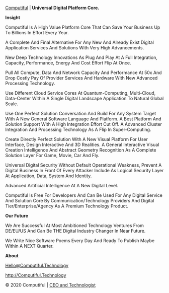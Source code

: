 <a target="_blank" href="http://Computiful.Technology">Computiful</a> | <b>Universal Digital Platform Core.</b>

<b>Insight</b>

Computiful Is A High Value Platform Core That Can Save Your Business Up To Billions In Effort Every Year.

A Complete And Final Alternative For Any New And Already Exist Digital Application Services And Solutions With Very High Advancements.

New Deep Technology Innovations As Plug And Play At A Full Integration, Capacity, Performance, Energy And Cost Effort Flip At Once.

Pull All Compute, Data And Network Capacity And Performance At 50x And Drop Costly Pay Of Provider Services And Hardware With New Advanced Processing Technology.

Use Different Cloud Service Cores At Quantum-Computing, Multi-Cloud, Data-Center Within A Single Digital Landscape Application To Natural Global Scale.

Use One Perfect Solution Conversation And Build For Any System Target With A New General Software Language And Platform. A Best Platform And Solution Support With A High Integration Effort Cut Off. A Advanced Cluster Integration And Processing Technology As A Flip In Super-Computing.

Create Directly Perfect Solution With A New Visual Platform For User Interface, Design Interactive And 3D Realities. A General Interactive Visual Creation Intelligence And Abstract Geometry Recognition As A Complete Solution Layer For Game, Movie, Car And Fly.

Universal Digital Security Without Default Operational Weakness, Prevent A Digital Business In Front Of Every Attacker Include As Logical Security Layer At Application, Data, System And Identity.

Advanced Artificial Intelligence At A New Digital Level.

Computiful Is Free For Developers And Can Be Used For Any Digital Service And Solution Core By Communication/Technology Providers And Digital Tier/Enterprise/Agency As A Premium Technology Product.

<b>Our Future</b>

We Are Successful At Most Ambitioned Technology Ventures From DE/EU/US And Can Be THE Digital Industry Changer In Near Future.

We Write Nice Software Poems Every Day And Ready To Publish Maybe Within A NEXT Quarter.

<b>About</b>

<a class="mail" href="mailto:Hello@Computiful.Technology">Hello@Computiful.Technology</a>

<a class="mail" target="_blank" href="http://Computiful.Technology">http://Computiful.Technology</a>

<div class="copy">© 2020 Computiful | <a class="founder" href="https://linkedin.com/in/ms84/">CEO and Technologist</a></div>
